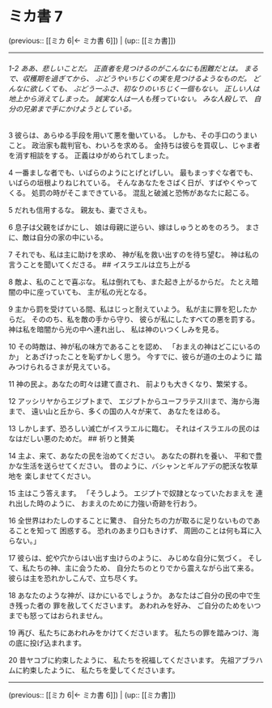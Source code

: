 # ミカ書 7

(previous:: [[ミカ 6|← ミカ書 6]]) | (up:: [[ミカ書]])

***
###### 1-2 ああ、悲しいことだ。 正直者を見つけるのがこんなにも困難だとは。 まるで、収穫期を過ぎてから、 ぶどうやいちじくの実を見つけるようなものだ。 どんなに欲しくても、 ぶどう一ふさ、初なりのいちじく一個もない。 正しい人は地上から消えてしまった。 誠実な人は一人も残っていない。 みな人殺しで、 自分の兄弟まで手にかけようとしている。 

3 彼らは、あらゆる手段を用いて悪を働いている。 しかも、その手口のうまいこと。 政治家も裁判官も、わいろを求める。 金持ちは彼らを買収し、じゃま者を消す相談をする。 正義はゆがめられてしまった。 

4 一番ましな者でも、いばらのようにとげとげしい。 最もまっすぐな者でも、 いばらの垣根よりねじれている。 そんなあなたをさばく日が、すばやくやってくる。 処罰の時がそこまできている。 混乱と破滅と恐怖があなたに起こる。 

5 だれも信用するな。 親友も、妻でさえも。 

6 息子は父親をばかにし、 娘は母親に逆らい、嫁はしゅうとめをのろう。 まさに、敵は自分の家の中にいる。 

7 それでも、私は主に助けを求め、 神が私を救い出すのを待ち望む。 神は私の言うことを聞いてくださる。 ## イスラエルは立ち上がる 

8 敵よ、私のことで喜ぶな。 私は倒れても、また起き上がるからだ。 たとえ暗闇の中に座っていても、 主が私の光となる。 

9 主から罰を受けている間、私はじっと耐えていよう。 私が主に罪を犯したからだ。 そののち、私を敵の手から守り、 彼らが私にしたすべての悪を罰する。 神は私を暗闇から光の中へ連れ出し、 私は神のいつくしみを見る。 

10 その時敵は、神が私の味方であることを認め、 「おまえの神はどこにいるのか」 とあざけったことを恥ずかしく思う。 今すでに、彼らが道の土のように 踏みつけられるさまが見えている。 

11 神の民よ。あなたの町々は建て直され、 前よりも大きくなり、繁栄する。 

12 アッシリヤからエジプトまで、 エジプトからユーフラテス川まで、海から海まで、 遠い山と丘から、多くの国の人々が来て、 あなたをほめる。 

13 しかしまず、恐ろしい滅亡がイスラエルに臨む。 それはイスラエルの民のはなはだしい悪のためだ。 ## 祈りと賛美 

14 主よ、来て、あなたの民を治めてください。 あなたの群れを養い、 平和で豊かな生活を送らせてください。 昔のように、バシャンとギルアデの肥沃な牧草地を 楽しませてください。 

15 主はこう答えます。 「そうしよう。 エジプトで奴隷となっていたおまえを 連れ出した時のように、 おまえのために力強い奇跡を行おう。 

16 全世界はわたしのすることに驚き、 自分たちの力が取るに足りないものであることを知って 困惑する。 恐れのあまり口もきけず、 周囲のことは何も耳に入らない。」 

17 彼らは、蛇や穴からはい出す虫けらのように、 みじめな自分に気づく。 そして、私たちの神、主に会うため、 自分たちのとりでから震えながら出て来る。 彼らは主を恐れかしこんで、立ち尽くす。 

18 あなたのような神が、ほかにいるでしょうか。 あなたはご自分の民の中で生き残った者の 罪を赦してくださいます。 あわれみを好み、 ご自分のためをいつまでも怒ってはおられません。 

19 再び、私たちにあわれみをかけてくださいます。 私たちの罪を踏みつけ、海の底に投げ込まれます。 

20 昔ヤコブに約束したように、 私たちを祝福してくださいます。 先祖アブラハムに約束したように、 私たちを愛してくださいます。

***

(previous:: [[ミカ 6|← ミカ書 6]]) | (up:: [[ミカ書]])
